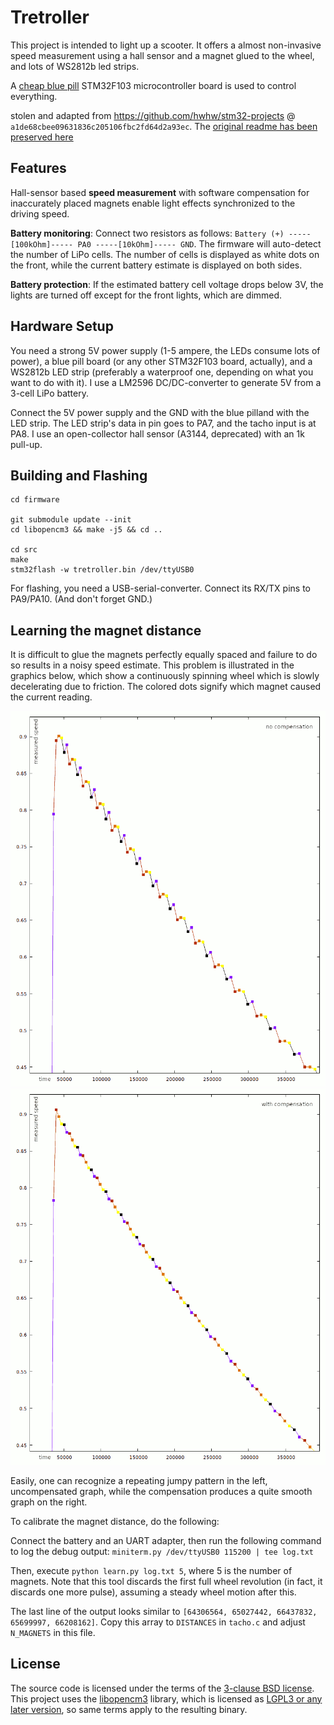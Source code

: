 Tretroller
==========

This project is intended to light up a scooter. It offers a almost non-invasive
speed measurement using a hall sensor and a magnet glued to the wheel,
and lots of WS2812b led strips.

A [cheap blue pill](https://hackaday.com/2017/03/30/the-2-32-bit-arduino-with-debugging/)
STM32F103 microcontroller board is used to control everything.

stolen and adapted from https://github.com/hwhw/stm32-projects @ `a1de68cbee09631836c205106fbc2fd64d2a93ec`.
The [original readme has been preserved here](firmware/readme_orig.md)

Features
--------

Hall-sensor based **speed measurement** with software compensation for inaccurately placed magnets enable
light effects synchronized to the driving speed.

**Battery monitoring**: Connect two resistors as follows: `Battery (+) -----[100kOhm]----- PA0 -----[10kOhm]----- GND`.
The firmware will auto-detect the number of LiPo cells. The number of cells is displayed as white dots on the front,
while the current battery estimate is displayed on both sides.

**Battery protection**: If the estimated battery cell voltage drops below 3V, the lights are turned off except for
the front lights, which are dimmed.


Hardware Setup
--------------

You need a strong 5V power supply (1-5 ampere, the LEDs consume lots of power), a
blue pill board (or any other STM32F103 board, actually), and a WS2812b LED strip
(preferably a waterproof one, depending on what you want to do with it).
I use a LM2596 DC/DC-converter to generate 5V from a 3-cell LiPo battery.

Connect the 5V power supply and the GND with the blue pilland with the LED strip.
The LED strip's data in pin goes to PA7, and the tacho input is at PA8.
I use an open-collector hall sensor (A3144, deprecated) with an 1k pull-up.


Building and Flashing
---------------------

```
cd firmware

git submodule update --init
cd libopencm3 && make -j5 && cd ..

cd src
make
stm32flash -w tretroller.bin /dev/ttyUSB0
```

For flashing, you need a USB-serial-converter. Connect its RX/TX pins to PA9/PA10.
(And don't forget GND.)


Learning the magnet distance
----------------------------

It is difficult to glue the magnets perfectly equally spaced and failure to do so
results in a noisy speed estimate. This problem is illustrated in the graphics below,
which show a continuously spinning wheel which is slowly decelerating due to friction.
The colored dots signify which magnet caused the current reading.

![uncompensated](img/uncompensated.png) ![compensated](img/compensated.png)

Easily, one can recognize a repeating jumpy pattern in the left, uncompensated graph,
while the compensation produces a quite smooth graph on the right.

To calibrate the magnet distance, do the following:

Connect the battery and an UART adapter, then run the following command to log the
debug output: `miniterm.py /dev/ttyUSB0 115200 | tee log.txt`

Then, execute `python learn.py log.txt 5`, where 5 is the number of magnets. Note that
this tool discards the first full wheel revolution (in fact, it discards one more pulse),
assuming a steady wheel motion after this.

The last line of the output looks similar to `[64306564, 65027442, 66437832, 65699997, 66208162]`.
Copy this array to `DISTANCES` in `tacho.c` and adjust `N_MAGNETS` in this file.

License
-------

The source code is licensed under the terms of the
[3-clause BSD license](https://opensource.org/licenses/BSD-3-Clause).
This project uses the [libopencm3](https://libopencm3.org/) library, which is
licensed as [LGPL3 or any later version](https://www.gnu.org/licenses/lgpl-3.0.en.html),
so same terms apply to the resulting binary.
